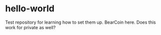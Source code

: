 # hello-world
Test repository for learning how to set them up.
BearCoin here. Does this work for private as well?
